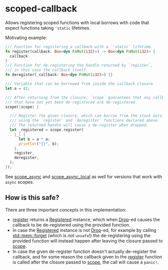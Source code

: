 # scoped-callback

Allows registering scoped functions with local borrows with code that expect
functions taking `'static` lifetimes.

Motivating example:

```rust
/// Function for registering a callback with a `'static` lifetime.
fn register(callback: Box<dyn FnMut(i32)>) -> Box<dyn FnMut(i32)> {
  callback
}
/// Function for de-registering the handle returned by `register`,
/// in this case the callback itself.
fn deregister(_callback: Box<dyn FnMut(i32)>) {}

/// Variable that can be borrowed from inside the callback closure
let a = 42;

/// After returning from the closure, `scope` guarantees that any callbacks
/// that have not yet been de-registered are de-registered.
scope(|scope| {

  /// Register the given closure, which can borrow from the stack outside `scope`
  /// using the `register` and `deregister` functions declared above.
  /// The returned handle will cause a de-register when dropped.
  let _registered = scope.register(
    |_| {
      let b = a * a;
      println!("{}", b);
    },
    register,
    deregister,
  );
});
```
See [scope_async](fn.scope_async.html) and [scope_async_local](fn.scope_async_local.html)
as well for versions that work with `async` scopes.

## How is this safe?
There are three important concepts in this implementation:
* [register](struct.Scope.html#method.register) returns a [Registered](struct.Registered.html)
  instance, which when [Drop](struct.Registered.html#impl-Drop)-ed causes the callback to be
  de-registered using the provided function.
* In case the [Registered](struct.Registered.html) instance is not
  [Drop](struct.Registered.html#impl-Drop)-ed, for example by calling
  [std::mem::forget](https://doc.rust-lang.org/std/mem/fn.forget.html) (which is *not* `unsafe`!)
  the de-registering using the provided function will instead happen after leaving the closure
  passed to [scope](fn.scope.html).
* In case the given de-register function doesn't actually de-register the callback,
  and for some reason the callback given to the [register](struct.Scope.html#method.register)
  function is called after the closure passed to [scope](fn.scope.html), the call will cause a
  `panic!`.

